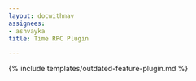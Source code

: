 ```yaml
---
layout: docwithnav
assignees:
- ashvayka
title: Time RPC Plugin

---
```


{% include templates/outdated-feature-plugin.md %}